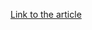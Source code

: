 [Link to the article](https://www.huntress.com/blog/know-thy-enemy-a-novel-november-case-on-persistent-remote-access)
